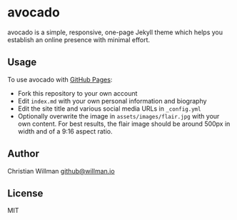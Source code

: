 # avocado

avocado is a simple, responsive, one-page Jekyll theme which helps you establish an
online presence with minimal effort.

## Usage
To use avocado with [GitHub Pages](https://pages.github.com/):

- Fork this repository to your own account
- Edit `index.md` with your own personal information and biography
- Edit the site title and various social media URLs in `_config.yml`
- Optionally overwrite the image in `assets/images/flair.jpg` with your own content.
  For best results, the flair image should be around 500px in width and of a 9:16 aspect
  ratio.


## Author
Christian Willman <github@willman.io>

## License
MIT
